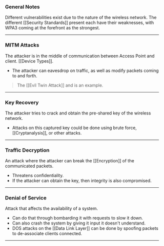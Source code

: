 ### General Notes 

Different vulnerabilities exist due to the nature of the wireless network. The different [[Security Standards]] present each have their weaknesses, with WPA3 coming at the forefront as the strongest.

---
### MITM Attacks

The attacker is in the middle of communication between Access Point and client. [[Device Types]].
- The attacker can eavesdrop on traffic, as well as modify packets coming to and forth.

> The [[Evil Twin Attack]] and is an example.

---
### Key Recovery

The attacker tries to crack and obtain the pre-shared key of the wireless network.
- Attacks on this captured key could be done using brute force, [[Cryptanalysis]], or other attacks.

---
### Traffic Decryption

An attack where the attacker can break the [[Encryption]] of the communicated packets.
- Threatens confidentiality.
- If the attacker can obtain the key, then integrity is also compromised.

---
### Denial of Service

Attack that affects the availability of a system.
- Can do that through bombarding it with requests to slow it down.
- Can also crash the system by giving it input it doesn't understand.
- DOS attacks on the [[Data Link Layer]] can be done by spoofing packets to de-associate clients connected. 

---
